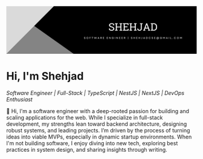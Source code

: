 <img src="banner.png" alt="" />

# Hi, I'm Shehjad

_Software Engineer | Full-Stack | TypeScript | NestJS | NextJS | DevOps Enthusiast_

👋 Hi, I'm a software engineer with a deep-rooted passion for building and scaling applications for the web. While I specialize in full-stack development, my strengths lean toward backend architecture, designing robust systems, and leading projects. I’m driven by the process of turning ideas into viable MVPs, especially in dynamic startup environments. When I'm not building software, I enjoy diving into new tech, exploring best practices in system design, and sharing insights through writing.

<!--
## Hi there 👋

**shehjaddev/shehjaddev** is a ✨ _special_ ✨ repository because its `README.md` (this file) appears on your GitHub profile.

Here are some ideas to get you started:

- 🔭 I’m currently working on ...
- 🌱 I’m currently learning ...
- 👯 I’m looking to collaborate on ...
- 🤔 I’m looking for help with ...
- 💬 Ask me about ...
- 📫 How to reach me: ...
- 😄 Pronouns: ...
- ⚡ Fun fact: ...
-->
